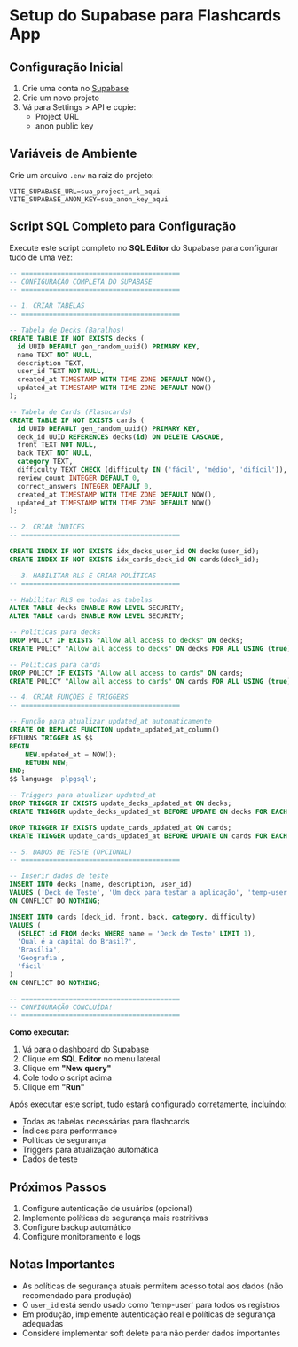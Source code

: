 # Setup do Supabase para Flashcards App

## Configuração Inicial

1. Crie uma conta no [Supabase](https://supabase.com)
2. Crie um novo projeto
3. Vá para Settings > API e copie:
   - Project URL
   - anon public key

## Variáveis de Ambiente

Crie um arquivo `.env` na raiz do projeto:

```env
VITE_SUPABASE_URL=sua_project_url_aqui
VITE_SUPABASE_ANON_KEY=sua_anon_key_aqui
```

## Script SQL Completo para Configuração

Execute este script completo no **SQL Editor** do Supabase para configurar tudo de uma vez:

```sql
-- ========================================
-- CONFIGURAÇÃO COMPLETA DO SUPABASE
-- ========================================

-- 1. CRIAR TABELAS
-- ========================================

-- Tabela de Decks (Baralhos)
CREATE TABLE IF NOT EXISTS decks (
  id UUID DEFAULT gen_random_uuid() PRIMARY KEY,
  name TEXT NOT NULL,
  description TEXT,
  user_id TEXT NOT NULL,
  created_at TIMESTAMP WITH TIME ZONE DEFAULT NOW(),
  updated_at TIMESTAMP WITH TIME ZONE DEFAULT NOW()
);

-- Tabela de Cards (Flashcards)
CREATE TABLE IF NOT EXISTS cards (
  id UUID DEFAULT gen_random_uuid() PRIMARY KEY,
  deck_id UUID REFERENCES decks(id) ON DELETE CASCADE,
  front TEXT NOT NULL,
  back TEXT NOT NULL,
  category TEXT,
  difficulty TEXT CHECK (difficulty IN ('fácil', 'médio', 'difícil')),
  review_count INTEGER DEFAULT 0,
  correct_answers INTEGER DEFAULT 0,
  created_at TIMESTAMP WITH TIME ZONE DEFAULT NOW(),
  updated_at TIMESTAMP WITH TIME ZONE DEFAULT NOW()
);

-- 2. CRIAR ÍNDICES
-- ========================================

CREATE INDEX IF NOT EXISTS idx_decks_user_id ON decks(user_id);
CREATE INDEX IF NOT EXISTS idx_cards_deck_id ON cards(deck_id);

-- 3. HABILITAR RLS E CRIAR POLÍTICAS
-- ========================================

-- Habilitar RLS em todas as tabelas
ALTER TABLE decks ENABLE ROW LEVEL SECURITY;
ALTER TABLE cards ENABLE ROW LEVEL SECURITY;

-- Políticas para decks
DROP POLICY IF EXISTS "Allow all access to decks" ON decks;
CREATE POLICY "Allow all access to decks" ON decks FOR ALL USING (true);

-- Políticas para cards
DROP POLICY IF EXISTS "Allow all access to cards" ON cards;
CREATE POLICY "Allow all access to cards" ON cards FOR ALL USING (true);

-- 4. CRIAR FUNÇÕES E TRIGGERS
-- ========================================

-- Função para atualizar updated_at automaticamente
CREATE OR REPLACE FUNCTION update_updated_at_column()
RETURNS TRIGGER AS $$
BEGIN
    NEW.updated_at = NOW();
    RETURN NEW;
END;
$$ language 'plpgsql';

-- Triggers para atualizar updated_at
DROP TRIGGER IF EXISTS update_decks_updated_at ON decks;
CREATE TRIGGER update_decks_updated_at BEFORE UPDATE ON decks FOR EACH ROW EXECUTE FUNCTION update_updated_at_column();

DROP TRIGGER IF EXISTS update_cards_updated_at ON cards;
CREATE TRIGGER update_cards_updated_at BEFORE UPDATE ON cards FOR EACH ROW EXECUTE FUNCTION update_updated_at_column();

-- 5. DADOS DE TESTE (OPCIONAL)
-- ========================================

-- Inserir dados de teste
INSERT INTO decks (name, description, user_id) 
VALUES ('Deck de Teste', 'Um deck para testar a aplicação', 'temp-user')
ON CONFLICT DO NOTHING;

INSERT INTO cards (deck_id, front, back, category, difficulty) 
VALUES (
  (SELECT id FROM decks WHERE name = 'Deck de Teste' LIMIT 1),
  'Qual é a capital do Brasil?',
  'Brasília',
  'Geografia',
  'fácil'
)
ON CONFLICT DO NOTHING;

-- ========================================
-- CONFIGURAÇÃO CONCLUÍDA!
-- ========================================
```

**Como executar:**

1. Vá para o dashboard do Supabase
2. Clique em **SQL Editor** no menu lateral
3. Clique em **"New query"**
4. Cole todo o script acima
5. Clique em **"Run"**

Após executar este script, tudo estará configurado corretamente, incluindo:
- Todas as tabelas necessárias para flashcards
- Índices para performance
- Políticas de segurança
- Triggers para atualização automática
- Dados de teste

## Próximos Passos

1. Configure autenticação de usuários (opcional)
2. Implemente políticas de segurança mais restritivas
3. Configure backup automático
4. Configure monitoramento e logs

## Notas Importantes

- As políticas de segurança atuais permitem acesso total aos dados (não recomendado para produção)
- O `user_id` está sendo usado como 'temp-user' para todos os registros
- Em produção, implemente autenticação real e políticas de segurança adequadas
- Considere implementar soft delete para não perder dados importantes